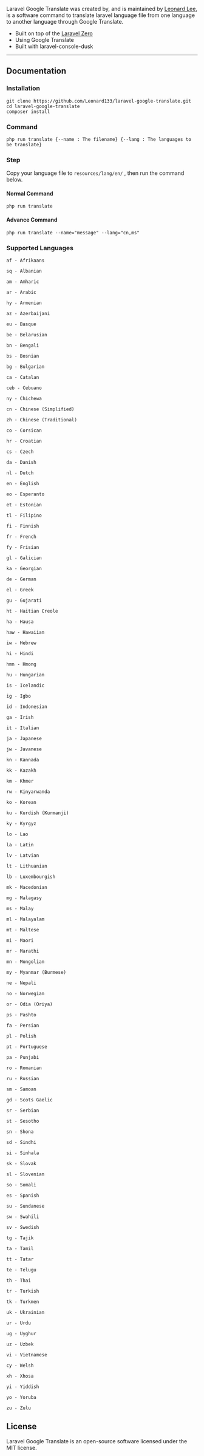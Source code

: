 Laravel Google Translate was created by, and is maintained by [Leonard Lee](https://github.com/leonard133), is a software command to translate laravel language file from one language to another language through Google Translate.

- Built on top of the [Laravel Zero](https://laravel-zero.com/)
- Using Google Translate
- Built with laravel-console-dusk
------

## Documentation

### Installation
    git clone https://github.com/Leonard133/laravel-google-translate.git
    cd laravel-google-translate
    composer install

### Command
    php run translate {--name : The filename} {--lang : The languages to be translate}

### Step
Copy your language file to `resources/lang/en/` , then run the command below.

#### Normal Command
    php run translate
#### Advance Command
    php run translate --name="message" --lang="cn,ms"

### Supported Languages

`af - Afrikaans`

`sq - Albanian`

`am - Amharic`

`ar - Arabic`

`hy - Armenian`

`az - Azerbaijani`

`eu - Basque`

`be - Belarusian`

`bn - Bengali`

`bs - Bosnian`

`bg - Bulgarian`

`ca - Catalan`

`ceb - Cebuano`

`ny - Chichewa`

`cn - Chinese (Simplified)`

`zh - Chinese (Traditional)`

`co - Corsican`

`hr - Croatian`

`cs - Czech`

`da - Danish`

`nl - Dutch`

`en - English`

`eo - Esperanto`

`et - Estonian`

`tl - Filipino`

`fi - Finnish`

`fr - French`

`fy - Frisian`

`gl - Galician`

`ka - Georgian`

`de - German`

`el - Greek`

`gu - Gujarati`

`ht - Haitian Creole`

`ha - Hausa`

`haw - Hawaiian`

`iw - Hebrew`

`hi - Hindi`

`hmn - Hmong`

`hu - Hungarian`

`is - Icelandic`

`ig - Igbo`

`id - Indonesian`

`ga - Irish`

`it - Italian`

`ja - Japanese`

`jw - Javanese`

`kn - Kannada`

`kk - Kazakh`

`km - Khmer`

`rw - Kinyarwanda`

`ko - Korean`

`ku - Kurdish (Kurmanji)`

`ky - Kyrgyz`

`lo - Lao`

`la - Latin`

`lv - Latvian`

`lt - Lithuanian`

`lb - Luxembourgish`

`mk - Macedonian`

`mg - Malagasy`

`ms - Malay`

`ml - Malayalam`

`mt - Maltese`

`mi - Maori`

`mr - Marathi`

`mn - Mongolian`

`my - Myanmar (Burmese)`

`ne - Nepali`

`no - Norwegian`

`or - Odia (Oriya)`

`ps - Pashto`

`fa - Persian`

`pl - Polish`

`pt - Portuguese`

`pa - Punjabi`

`ro - Romanian`

`ru - Russian`

`sm - Samoan`

`gd - Scots Gaelic`

`sr - Serbian`

`st - Sesotho`

`sn - Shona`

`sd - Sindhi`

`si - Sinhala`

`sk - Slovak`

`sl - Slovenian`

`so - Somali`

`es - Spanish`

`su - Sundanese`

`sw - Swahili`

`sv - Swedish`

`tg - Tajik`

`ta - Tamil`

`tt - Tatar`

`te - Telugu`

`th - Thai`

`tr - Turkish`

`tk - Turkmen`

`uk - Ukrainian`

`ur - Urdu`

`ug - Uyghur`

`uz - Uzbek`

`vi - Vietnamese`

`cy - Welsh`

`xh - Xhosa`

`yi - Yiddish`

`yo - Yoruba`

`zu - Zulu`

## License
Laravel Google Translate is an open-source software licensed under the MIT license.
